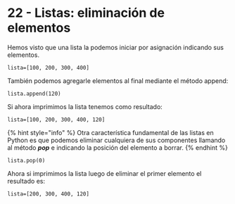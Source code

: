 # 22 - Listas: eliminación de elementos

Hemos visto que una lista la podemos iniciar por asignación indicando sus elementos.

`lista=[100, 200, 300, 400]`

También podemos agregarle elementos al final mediante el método append:

`lista.append(120)`

Si ahora imprimimos la lista tenemos como resultado:

`lista=[100, 200, 300, 400, 120]`

{% hint style="info" %}
Otra característica fundamental de las listas en Python es que podemos eliminar cualquiera de sus componentes llamando al método _**pop**_ e indicando la posición del elemento a borrar.
{% endhint %}

`lista.pop(0)`

Ahora si imprimimos la lista luego de eliminar el primer elemento el resultado es:

`lista=[200, 300, 400, 120]`



